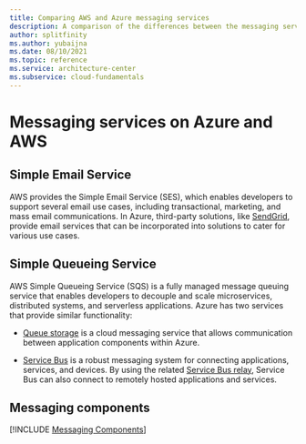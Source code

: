 ```yaml
---
title: Comparing AWS and Azure messaging services
description: A comparison of the differences between the messaging services of Azure and AWS
author: splitfinity
ms.author: yubaijna
ms.date: 08/10/2021
ms.topic: reference
ms.service: architecture-center
ms.subservice: cloud-fundamentals
---
```


# Messaging services on Azure and AWS

## Simple Email Service

AWS provides the Simple Email Service (SES), which enables developers to support several email use cases, including transactional, marketing, and mass email communications. In Azure, third-party solutions, like [SendGrid](https://sendgrid.com/partners/azure), provide email services that can be incorporated into solutions to cater for various use cases. 

## Simple Queueing Service

AWS Simple Queueing Service (SQS) is a fully managed message queuing service that enables developers to decouple and scale microservices, distributed systems, and serverless applications. Azure has two services that provide similar functionality:

- [Queue storage](/azure/storage/queues/storage-nodejs-how-to-use-queues) is a cloud messaging service that allows communication between application components within Azure.

- [Service Bus](https://azure.microsoft.com/services/service-bus) is a robust messaging system for connecting applications, services, and devices. By using the related [Service Bus relay](/azure/service-bus-relay/relay-what-is-it), Service Bus can also connect to remotely hosted applications and services.

## Messaging components

[!INCLUDE [Messaging Components](../../includes/aws/messaging.md)]
